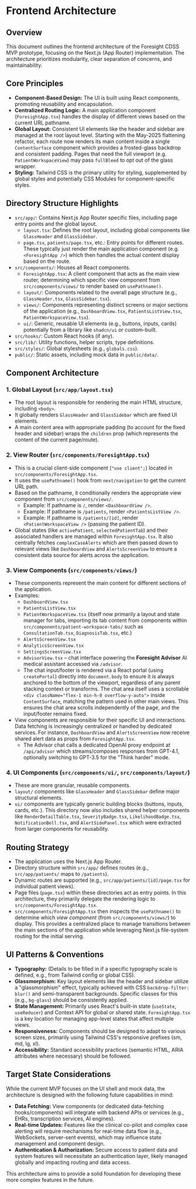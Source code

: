 # Frontend Architecture

## Overview

This document outlines the frontend architecture of the Foresight CDSS MVP prototype, focusing on the Next.js (App Router) implementation. The architecture prioritizes modularity, clear separation of concerns, and maintainability.

## Core Principles

*   **Component-Based Design:** The UI is built using React components, promoting reusability and encapsulation.
*   **Centralized Routing Logic:** A main application component (`ForesightApp.tsx`) handles the display of different views based on the current URL pathname.
*   **Global Layout:** Consistent UI elements like the header and sidebar are managed at the root layout level. Starting with the May-2025 flattening refactor, each route now renders its main content inside a single `ContentSurface` component which provides a frosted-glass backdrop and consistent padding. Pages that need the full viewport (e.g. `PatientWorkspaceView`) may pass `fullBleed` to opt out of the glass wrapper.
*   **Styling:** Tailwind CSS is the primary utility for styling, supplemented by global styles and potentially CSS Modules for component-specific styles.

## Directory Structure Highlights

*   `src/app/`: Contains Next.js App Router specific files, including page entry points and the global layout.
    *   `layout.tsx`: Defines the root layout, including global components like `GlassHeader` and `GlassSidebar`.
    *   `page.tsx`, `patients/page.tsx`, etc.: Entry points for different routes. These typically just render the main application component (e.g. `<ForesightApp />`) which then handles the actual content display based on the route.
*   `src/components/`: Houses all React components.
    *   `ForesightApp.tsx`: A client component that acts as the main view router, determining which specific view component from `src/components/views/` to render based on `usePathname()`.
    *   `layout/`: Components related to the overall page structure (e.g., `GlassHeader.tsx`, `GlassSidebar.tsx`).
    *   `views/`: Components representing distinct screens or major sections of the application (e.g., `DashboardView.tsx`, `PatientsListView.tsx`, `PatientWorkspaceView.tsx`).
    *   `ui/`: Generic, reusable UI elements (e.g., buttons, inputs, cards) potentially from a library like `shadcn/ui` or custom-built.
*   `src/hooks/`: Custom React hooks (if any).
*   `src/lib/`: Utility functions, helper scripts, type definitions.
*   `src/styles/`: Global stylesheets (e.g., `globals.css`).
*   `public/`: Static assets, including mock data in `public/data/`.

## Component Architecture

### 1. Global Layout (`src/app/layout.tsx`)

*   The root layout is responsible for rendering the main HTML structure, including `<body>`.
*   It globally renders `GlassHeader` and `GlassSidebar` which are fixed UI elements.
*   A main content area with appropriate padding (to account for the fixed header and sidebar) wraps the `children` prop (which represents the content of the current page/route).

### 2. View Router (`src/components/ForesightApp.tsx`)

*   This is a crucial client-side component (`"use client";`) located in `src/components/ForesightApp.tsx`.
*   It uses the `usePathname()` hook from `next/navigation` to get the current URL path.
*   Based on the pathname, it conditionally renders the appropriate view component from `src/components/views/`.
    *   Example: If pathname is `/`, render `<DashboardView />`.
    *   Example: If pathname is `/patients`, render `<PatientsListView />`.
    *   Example: If pathname is `/patients/[id]`, render `<PatientWorkspaceView />` (passing the patient ID).
*   Global states (like `activePatient`, `selectedPatientTab`) and their associated handlers are managed within `ForesightApp.tsx`. It also centrally fetches `complexCaseAlerts` which are then passed down to relevant views like `DashboardView` and `AlertsScreenView` to ensure a consistent data source for alerts across the application.

### 3. View Components (`src/components/views/`)

*   These components represent the main content for different sections of the application.
*   Examples:
    *   `DashboardView.tsx`
    *   `PatientsListView.tsx`
    *   `PatientWorkspaceView.tsx` (itself now primarily a layout and state manager for tabs, importing its tab content from components within `src/components/patient-workspace-tabs/` such as `ConsultationTab.tsx`, `DiagnosisTab.tsx`, etc.)
    *   `AlertsScreenView.tsx`
    *   `AnalyticsScreenView.tsx`
    *   `SettingsScreenView.tsx`
    *   `AdvisorView.tsx` – chat interface powering the **Foresight Advisor** AI medical assistant accessed via `/advisor`.
    *   The chat input/footer is rendered via a React portal (using `createPortal`) directly into `document.body` to ensure it is always anchored to the bottom of the viewport, regardless of any parent stacking context or transforms. The chat area itself uses a scrollable `<div className="flex-1 min-h-0 overflow-y-auto">` inside `ContentSurface`, matching the pattern used in other main views. This ensures the chat area scrolls independently of the page, and the input/footer remains fixed.
*   View components are responsible for their specific UI and interactions. Data fetching is increasingly centralized or handled by dedicated services. For instance, `DashboardView` and `AlertsScreenView` now receive shared alert data as props from `ForesightApp.tsx`.
    *   The Advisor chat calls a dedicated OpenAI proxy endpoint at `/api/advisor` which streams/composes responses from GPT-4.1, optionally switching to GPT-3.5 for the "Think harder" mode.

### 4. UI Components (`src/components/ui/`, `src/components/layout/`)

*   These are more granular, reusable components.
*   `layout/` components like `GlassHeader` and `GlassSidebar` define major structural elements.
*   `ui/` components are typically generic building blocks (buttons, inputs, cards, etc.). This directory now also includes shared helper components like `RenderDetailTable.tsx`, `SeverityBadge.tsx`, `LikelihoodBadge.tsx`, `NotificationBell.tsx`, and `AlertSidePanel.tsx` which were extracted from larger components for reusability.

## Routing Strategy

*   The application uses the Next.js App Router.
*   Directory structure within `src/app/` defines routes (e.g., `src/app/patients/` maps to `/patients`).
*   Dynamic routes are supported (e.g., `src/app/patients/[id]/page.tsx` for individual patient views).
*   Page files (`page.tsx`) within these directories act as entry points. In this architecture, they primarily delegate the rendering logic to `src/components/ForesightApp.tsx`.
*   `src/components/ForesightApp.tsx` then inspects the `usePathname()` to determine which *view component* (from `src/components/views/`) to display. This provides a centralized place to manage transitions between the main sections of the application while leveraging Next.js file-system routing for the initial serving.

## UI Patterns & Conventions

*   **Typography:** (Details to be filled in if a specific typography scale is defined, e.g., from Tailwind config or global CSS).
*   **Glassmorphism:** Key layout elements like the header and sidebar utilize a "glassmorphism" effect, typically achieved with CSS `backdrop-filter: blur()` and semi-transparent backgrounds. Specific classes for this (e.g., `bg-glass`) should be consistently applied.
*   **State Management:** Primarily uses React's built-in state (`useState`, `useReducer`) and Context API for global or shared state. `ForesightApp.tsx` is a key location for managing app-level states that affect multiple views.
*   **Responsiveness:** Components should be designed to adapt to various screen sizes, primarily using Tailwind CSS's responsive prefixes (sm, md, lg, xl).
*   **Accessibility:** Standard accessibility practices (semantic HTML, ARIA attributes where necessary) should be followed.

## Target State Considerations

While the current MVP focuses on the UI shell and mock data, the architecture is designed with the following future capabilities in mind:

*   **Data Fetching:** View components (or dedicated data-fetching hooks/components) will integrate with backend APIs or services (e.g., EHRs, transcription services, AI engines).
*   **Real-time Updates:** Features like the clinical co-pilot and complex case alerting will require mechanisms for real-time data flow (e.g., WebSockets, server-sent events), which may influence state management and component design.
*   **Authentication & Authorization:** Secure access to patient data and system features will necessitate an authentication layer, likely managed globally and impacting routing and data access.

This architecture aims to provide a solid foundation for developing these more complex features in the future. 